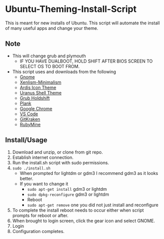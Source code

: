 # Ubuntu-Theming-Install-Script

This is meant for new installs of Ubuntu.
This script will automate the install of many useful apps and change your theme.

## Note
* This will change grub and plymouth
    * IF YOU HAVE DUALBOOT, HOLD SHIFT AFTER BIOS SCREEN TO SELECT OS TO BOOT FROM.
* This script uses and downloads from the following
    * [Gnome](https://www.gnome.org/)
    * [Xenlism-Minimalism](http://xenlism.github.io/minimalism/)
    * [Ardis Icon Theme](https://github.com/Nitrux/ardis-icon-theme.git)
    * [Uranus Shell Theme](https://www.gnome-look.org/content/show.php/Uranus?content=174476)
    * [Grub Holdshift](https://github.com/hobarrera/grub-holdshift.git)
    * [Plank](https://launchpad.net/plank)
    * [Google Chrome](https://www.google.com/chrome/)
    * [VS Code](https://code.visualstudio.com/)
    * [GitKraken](https://www.gitkraken.com/)
    * [RubyMine](https://www.jetbrains.com/ruby/)


## Install/Usage
1. Download and unzip, or clone from git repo.
2. Establish internet connection.
3. Run the install.sh script with sudo permissions.
4. `sudo ./install.sh`
    * When prompted for lightdm or gdm3 I recommend gdm3 as it looks better.
    * If you want to change it
        * `sudo apt-get install` gdm3 or lightdm
        * `sudo dpkg-reconfigure` gdm3 or lightdm
        * Reboot
        * `sudo apt-get remove` one you did not just install and reconfigure
5. To complete the install reboot needs to occur either when script prompts for reboot or after.
6. When brought to login screen, click the gear icon and select GNOME.
7. Login
8. Configuration completes.